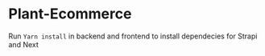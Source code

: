 # Plant-Ecommerce

Run `Yarn install` in backend and frontend to install dependecies for Strapi and Next
